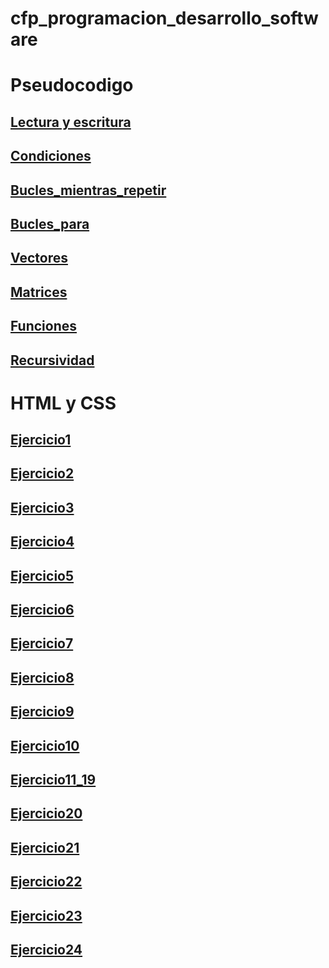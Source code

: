 # cfp_programacion_desarrollo_software
<h1>Pseudocodigo</h1>

## [Lectura y escritura](./pseudocodigo/escritura_lectura)
## [Condiciones](./pseudocodigo/Condiciones/)
## [Bucles_mientras_repetir](./pseudocodigo/Bucles_mientras_repetir/)
## [Bucles_para](./pseudocodigo/Bucles_para/)
## [Vectores](./pseudocodigo/Vectores/)
## [Matrices](./pseudocodigo/Matrices/)
## [Funciones](./pseudocodigo/Funciones/)
## [Recursividad](./pseudocodigo/Recursividad/)


<h1>HTML y CSS</h1>

## [Ejercicio1](./html_css/Ejercicio1/)
## [Ejercicio2](./html_css/Ejercicio2/)
## [Ejercicio3](./html_css/Ejercicio3/)
## [Ejercicio4](./html_css/Ejercicio4/)
## [Ejercicio5](./html_css/Ejercicio5/)
## [Ejercicio6](./html_css/Ejercicio6/)
## [Ejercicio7](./html_css/Ejercicio7/)
## [Ejercicio8](./html_css/Ejercicio8/)
## [Ejercicio9](./html_css/Ejercicio9/)
## [Ejercicio10](./html_css/Ejercicio10/)
## [Ejercicio11_19](./html_css/Ejercicio11_19/)
## [Ejercicio20](./html_css/Ejercicio20/)
## [Ejercicio21](./html_css/Ejercicio21/)
## [Ejercicio22](./html_css/Ejercicio22/)
## [Ejercicio23](./html_css/Ejercicio23/)
## [Ejercicio24](./html_css/Ejercicio24//)

